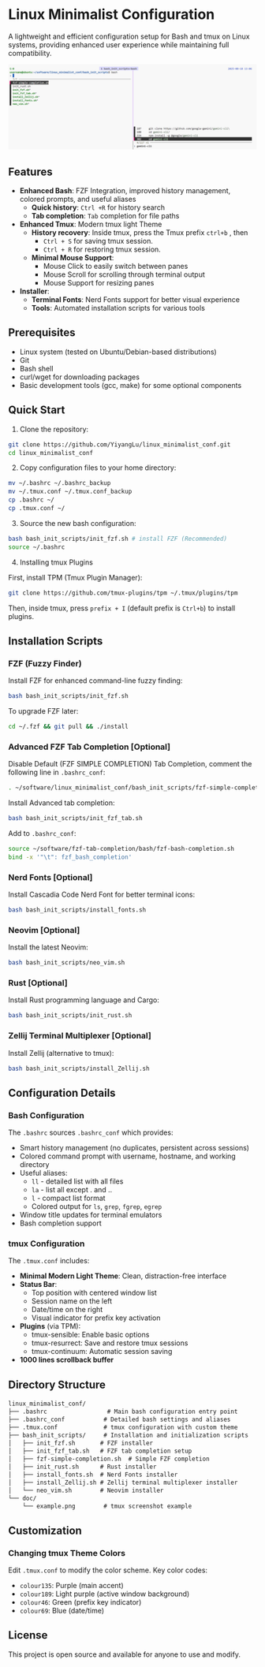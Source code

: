 # Linux Minimalist Configuration

A lightweight and efficient configuration setup for Bash and tmux on Linux systems, providing enhanced user experience while maintaining full compatibility.

![tmux example](doc/example.png)

## Features

- **Enhanced Bash**: FZF Integration, improved history management, colored prompts, and useful aliases 
  - **Quick history**: `Ctrl +R` for history search
  - **Tab completion**: `Tab` completion for file paths
- **Enhanced Tmux**: Modern tmux light Theme
  - **History recovery**: Inside tmux, press the Tmux prefix `ctrl+b` , then 
    - `Ctrl + S` for saving tmux session.
    - `Ctrl + R` for restoring tmux session.
  - **Minimal Mouse Support**: 
    - Mouse Click to easily switch between panes
    - Mouse Scroll for scrolling through terminal output
    - Mouse Support for resizing panes
- **Installer**: 
  - **Terminal Fonts**: Nerd Fonts support for better visual experience
  - **Tools**: Automated installation scripts for various tools

## Prerequisites

- Linux system (tested on Ubuntu/Debian-based distributions)
- Git
- Bash shell
- curl/wget for downloading packages
- Basic development tools (gcc, make) for some optional components

## Quick Start

1. Clone the repository:
```bash
git clone https://github.com/YiyangLu/linux_minimalist_conf.git
cd linux_minimalist_conf
```

2. Copy configuration files to your home directory:
```bash
mv ~/.bashrc ~/.bashrc_backup
mv ~/.tmux.conf ~/.tmux.conf_backup
cp .bashrc ~/
cp .tmux.conf ~/
```

3. Source the new bash configuration:
```bash
bash bash_init_scripts/init_fzf.sh # install FZF (Recommended)
source ~/.bashrc
```

4. Installing tmux Plugins

First, install TPM (Tmux Plugin Manager):
```bash
git clone https://github.com/tmux-plugins/tpm ~/.tmux/plugins/tpm
```

Then, inside tmux, press `prefix + I` (default prefix is `Ctrl+b`) to install plugins.
## Installation Scripts

### FZF (Fuzzy Finder)

Install FZF for enhanced command-line fuzzy finding:
```bash
bash bash_init_scripts/init_fzf.sh
```

To upgrade FZF later:
```bash
cd ~/.fzf && git pull && ./install
```

### Advanced FZF Tab Completion [Optional]

Disable Default (FZF SIMPLE COMPLETION) Tab Completion, comment the following line in `.bashrc_conf`:

```bash
. ~/software/linux_minimalist_conf/bash_init_scripts/fzf-simple-completion.sh
```

Install Advanced tab completion:
```bash
bash bash_init_scripts/init_fzf_tab.sh
```

Add to `.bashrc_conf`:
```bash
source ~/software/fzf-tab-completion/bash/fzf-bash-completion.sh
bind -x '"\t": fzf_bash_completion'
```

### Nerd Fonts [Optional]

Install Cascadia Code Nerd Font for better terminal icons:
```bash
bash bash_init_scripts/install_fonts.sh
```

### Neovim [Optional]
Install the latest Neovim:
```bash
bash bash_init_scripts/neo_vim.sh
```

### Rust [Optional]

Install Rust programming language and Cargo:
```bash
bash bash_init_scripts/init_rust.sh
```

### Zellij Terminal Multiplexer [Optional]

Install Zellij (alternative to tmux):
```bash
bash bash_init_scripts/install_Zellij.sh
```

## Configuration Details

### Bash Configuration

The `.bashrc` sources `.bashrc_conf` which provides:
- Smart history management (no duplicates, persistent across sessions)
- Colored command prompt with username, hostname, and working directory
- Useful aliases:
  - `ll` - detailed list with all files
  - `la` - list all except . and ..
  - `l` - compact list format
  - Colored output for `ls`, `grep`, `fgrep`, `egrep`
- Window title updates for terminal emulators
- Bash completion support

### tmux Configuration

The `.tmux.conf` includes:
- **Minimal Modern Light Theme**: Clean, distraction-free interface
- **Status Bar**: 
  - Top position with centered window list
  - Session name on the left
  - Date/time on the right
  - Visual indicator for prefix key activation
- **Plugins** (via TPM):
  - tmux-sensible: Enable basic options
  - tmux-resurrect: Save and restore tmux sessions
  - tmux-continuum: Automatic session saving
- **1000 lines scrollback buffer**

## Directory Structure

```
linux_minimalist_conf/
├── .bashrc                 # Main bash configuration entry point
├── .bashrc_conf           # Detailed bash settings and aliases
├── .tmux.conf             # tmux configuration with custom theme
├── bash_init_scripts/     # Installation and initialization scripts
│   ├── init_fzf.sh       # FZF installer
│   ├── init_fzf_tab.sh   # FZF tab completion setup
│   ├── fzf-simple-completion.sh  # Simple FZF completion
│   ├── init_rust.sh      # Rust installer
│   ├── install_fonts.sh  # Nerd Fonts installer
│   ├── install_Zellij.sh # Zellij terminal multiplexer installer
│   └── neo_vim.sh        # Neovim installer
└── doc/
    └── example.png        # tmux screenshot example
```

## Customization

### Changing tmux Theme Colors

Edit `.tmux.conf` to modify the color scheme. Key color codes:
- `colour135`: Purple (main accent)
- `colour189`: Light purple (active window background)
- `colour46`: Green (prefix key indicator)
- `colour69`: Blue (date/time)

## License

This project is open source and available for anyone to use and modify.